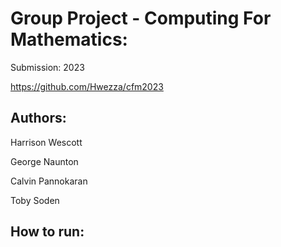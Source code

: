 # Group Project - Computing For Mathematics:

Submission: 2023

<https://github.com/Hwezza/cfm2023>

## Authors:

Harrison Wescott

George Naunton

Calvin Pannokaran

Toby Soden

## How to run:

